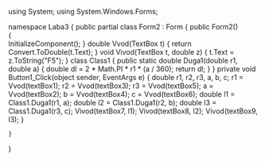 using System;
using System.Windows.Forms;

namespace Laba3
{
    public partial class Form2 : Form
    {
        public Form2()	
        {	
            InitializeComponent();
        }
        double Vvod(TextBox t)
        {
            return Convert.ToDouble(t.Text);
        }
        void Vivod(TextBox t, double z)
        {
            t.Text = z.ToString("F5");
        }
        class Class1
        {
            public static double Duga1(double r1, double a)
            {
                double dl = 2 * Math.PI * r1 * (a / 360);
                return dl;
            }
        }
        private void Button1_Click(object sender, EventArgs e)
        {
            double r1, r2, r3, a, b, c;
            r1 = Vvod(textBox1);
            r2 = Vvod(textBox3);
            r3 = Vvod(textBox5);
            a = Vvod(textBox2);
            b = Vvod(textBox4);
            c = Vvod(textBox6);
            double l1 = Class1.Duga1(r1, a);
            double l2 = Class1.Duga1(r2, b);
            double l3 = Class1.Duga1(r3, c);
            Vivod(textBox7, l1);
            Vivod(textBox8, l2);
            Vivod(textBox9, l3);
        }
        
        
    }
}
